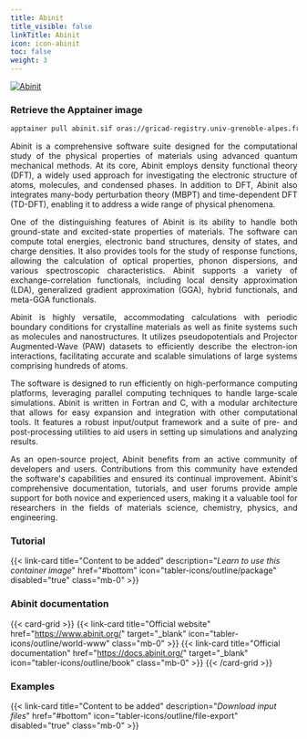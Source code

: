 ```yaml
---
title: Abinit
title_visible: false
linkTitle: Abinit
icon: icon-abinit
toc: false
weight: 3
---
```


<a href="https://www.abinit.org/" target="_blank" class="codes-pages-top-logo">
    <img alt="Abinit" class="logo-abinit">
</a>

### Retrieve the Apptainer image

```bash
apptainer pull abinit.sif oras://gricad-registry.univ-grenoble-alpes.fr/diamond/apptainer/apptainer-singularity-projects/abinit.sif:latest
```

<div align="justify">

Abinit is a comprehensive software suite designed for the computational study of the physical properties of materials using advanced quantum mechanical methods. At its core, Abinit employs density functional theory (DFT), a widely used approach for investigating the electronic structure of atoms, molecules, and condensed phases. In addition to DFT, Abinit also integrates many-body perturbation theory (MBPT) and time-dependent DFT (TD-DFT), enabling it to address a wide range of physical phenomena.

One of the distinguishing features of Abinit is its ability to handle both ground-state and excited-state properties of materials. The software can compute total energies, electronic band structures, density of states, and charge densities. It also provides tools for the study of response functions, allowing the calculation of optical properties, phonon dispersions, and various spectroscopic characteristics. Abinit supports a variety of exchange-correlation functionals, including local density approximation (LDA), generalized gradient approximation (GGA), hybrid functionals, and meta-GGA functionals.

Abinit is highly versatile, accommodating calculations with periodic boundary conditions for crystalline materials as well as finite systems such as molecules and nanostructures. It utilizes pseudopotentials and Projector Augmented-Wave (PAW) datasets to efficiently describe the electron-ion interactions, facilitating accurate and scalable simulations of large systems comprising hundreds of atoms.

The software is designed to run efficiently on high-performance computing platforms, leveraging parallel computing techniques to handle large-scale simulations. Abinit is written in Fortran and C, with a modular architecture that allows for easy expansion and integration with other computational tools. It features a robust input/output framework and a suite of pre- and post-processing utilities to aid users in setting up simulations and analyzing results.

As an open-source project, Abinit benefits from an active community of developers and users. Contributions from this community have extended the software's capabilities and ensured its continual improvement. Abinit's comprehensive documentation, tutorials, and user forums provide ample support for both novice and experienced users, making it a valuable tool for researchers in the fields of materials science, chemistry, physics, and engineering.

</div>

<h3 class="mb-1">Tutorial</h3>

{{< link-card title="Content to be added" description="<i>Learn to use this container image</i>" href="#bottom" icon="tabler-icons/outline/package" disabled="true" class="mb-0" >}}

<h3 class="mb-1 mt-3">Abinit documentation</h3>

{{< card-grid >}}
{{< link-card title="Official website" href="https://www.abinit.org/" target="_blank" icon="tabler-icons/outline/world-www" class="mb-0" >}}
{{< link-card title="Official documentation" href="https://docs.abinit.org/" target="_blank" icon="tabler-icons/outline/book" class="mb-0" >}}
{{< /card-grid >}}

<h3 class="mb-1 mt-3">Examples</h3>

{{< link-card title="Content to be added" description="<i>Download input files</i>" href="#bottom" icon="tabler-icons/outline/file-export" disabled="true" class="mb-0" >}}
